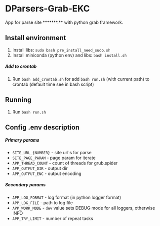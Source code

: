 # DParsers-Grab-EKC
App for parse site \*\*\*\*\*\*\*.\*\* with python grab framework.

## Install environment
1. Install libs: `sudo bash pre_install_need_sudo.sh`
1. Install miniconda (python env) and libs: `bash install.sh`

##### Add to crontab
1. Run `bash add_crontab.sh` for add `bash run.sh` (with current path) to crontab (default time see in bash script)

## Running
1. Run `bash run.sh`

## Config .env description
##### Primary params
- `SITE_URL_{NUMBER}` - site url's for parse
- `SITE_PAGE_PARAM` - page param for iterate
- `APP_THREAD_COUNT` - count of threads for grub.spider
- `APP_OUTPUT_DIR` - output dir
- `APP_OUTPUT_ENC` - output encoding

##### Secondary params
- `APP_LOG_FORMAT` - log format (in python logger format)
- `APP_LOG_FILE` - path to log file
- `APP_WORK_MODE` - `dev` value sets DEBUG mode for all loggers, otherwise INFO 
- `APP_TRY_LIMIT` - number of repeat tasks
